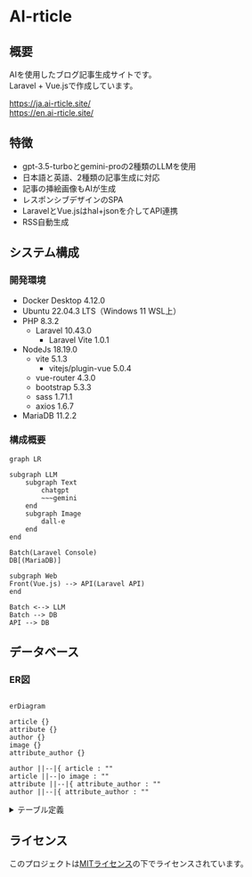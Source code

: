 
# AI-rticle

## 概要

AIを使用したブログ記事生成サイトです。  
Laravel + Vue.jsで作成しています。

https://ja.ai-rticle.site/  
https://en.ai-rticle.site/

## 特徴
- gpt-3.5-turboとgemini-proの2種類のLLMを使用
- 日本語と英語、2種類の記事生成に対応
- 記事の挿絵画像もAIが生成
- レスポンシブデザインのSPA
- LaravelとVue.jsはhal+jsonを介してAPI連携
- RSS自動生成

## システム構成  
### 開発環境
- Docker Desktop 4.12.0
- Ubuntu 22.04.3 LTS（Windows 11 WSL上）
- PHP 8.3.2
    - Laravel 10.43.0
        - Laravel Vite 1.0.1
- NodeJs 18.19.0
    - vite 5.1.3
        - vitejs/plugin-vue 5.0.4
    - vue-router 4.3.0
    - bootstrap 5.3.3
    - sass 1.71.1
    - axios 1.6.7
- MariaDB 11.2.2

### 構成概要
```mermaid
graph LR

subgraph LLM
    subgraph Text
        chatgpt
        ~~~gemini
    end
    subgraph Image
        dall-e
    end
end

Batch(Laravel Console)
DB[(MariaDB)]

subgraph Web
Front(Vue.js) --> API(Laravel API)
end

Batch <--> LLM
Batch --> DB
API --> DB
```

## データベース

### ER図
```mermaid

erDiagram

article {}
attribute {}
author {}
image {}
attribute_author {}

author ||--|{ article : ""
article ||--|o image : ""
attribute ||--|{ attribute_author : ""
author ||--|{ attribute_author : ""

```

<details>
<summary>テーブル定義</summary>

### 著者: authors
| 列名       | データ型     | 制約           | 説明         |
|------------|--------------|----------------|--------------|
| id         | INT          | PK             | 著者ID   |
| name       | VARCHAR(255) | UK, NOT NULL |著者名 |
| created_at | timestamp    | DEFAULT current_timestamp   | 作成日時     |
| updated_at | timestamp    | DEFAULT NULL   | 更新日時     |
| deleted_at | timestamp    | DEFAULT NULL   | 削除日時     |

### 記事: articles
| 列名       | データ型     | 制約           | 説明         |
|------------|--------------|----------------|--------------|
| id         | INT          | PK             | 記事ID   |
| author_id  | INT          | FK,NOT NULL       |著者ID        |
| title      | VARCHAR(255) |               | タイトル |
| content    | text         | NOT NULL       | 本文  |
| locale     | VARCHAR(255) | NOT NULL       |言語名 |
| llm_name   | VARCHAR(255) | NOT NULL       |言語生成モデル名 |
| created_at | timestamp    | DEFAULT current_timestamp   | 作成日時     |
| updated_at | timestamp    | DEFAULT NULL   | 更新日時     |
| deleted_at | timestamp    | DEFAULT NULL   | 削除日時     |

### 記事: images
| 列名       | データ型     | 制約           | 説明         |
|------------|--------------|----------------|--------------|
| id         | INT          | PK             | 記事ID   |
| article_id  | INT          | FK,NOT NULL       |著者ID        |
| path | VARCHAR(255) | NOT NULL       |画像URLパス |
| description| text |  NOT NULL       |画像の説明文 |
| model_name   | VARCHAR(255) | NOT NULL       |生成モデル名 |
| size | VARCHAR(255) | NOT NULL       |画像サイズ |
| created_at | timestamp    | DEFAULT current_timestamp   | 作成日時     |
| updated_at | timestamp    | DEFAULT NULL   | 更新日時     |

### 属性: attributes
| 列名       | データ型     | 制約           | 説明         |
|------------|--------------|----------------|--------------|
| id         | INT          | PK             | 属性ID   |
| name       | VARCHAR(255) | UK, NOT NULL   |属性名 |
| type       | VARCHAR(255) | NOT NULL       |分類 |
| created_at | timestamp    | DEFAULT current_timestamp   | 作成日時     |
| updated_at | timestamp    | DEFAULT NULL   | 更新日時     |

### 属性_著者_中間: attribute_author

| 列名       | データ型     | 制約           | 説明         |
|------------|--------------|----------------|--------------|
| attribute_id    | INT         | FK             | 属性ID       |
| author_id     | INT          | FK             | 著者ID       |

</details>

## ライセンス

このプロジェクトは[MITライセンス](LICENSE)の下でライセンスされています。
